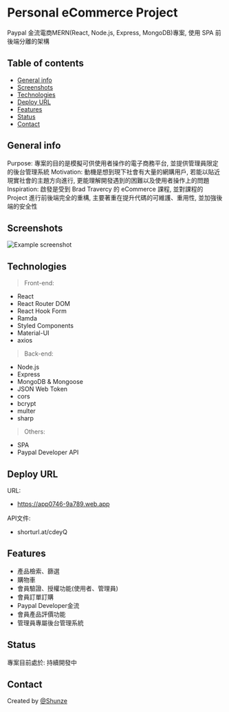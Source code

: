 # Personal eCommerce Project
Paypal 金流電商MERN(React, Node.js, Express, MongoDB)專案, 使用 SPA 前後端分離的架構
## Table of contents
* [General info](#general-info)
* [Screenshots](#screenshots)
* [Technologies](#technologies)
* [Deploy URL](#deploy-url)
* [Features](#features)
* [Status](#status)
* [Contact](#contact)
## General info
Purpose: 專案的目的是模擬可供使用者操作的電子商務平台, 並提供管理員限定的後台管理系統
Motivation: 動機是想到現下社會有大量的網購用戶, 若能以貼近現實社會的主題方向進行, 更能理解開發遇到的困難以及使用者操作上的問題
Inspiration: 啟發是受到 Brad Travercy 的 eCommerce 課程, 並對課程的 Project 進行前後端完全的重構, 主要著重在提升代碼的可維護、重用性, 並加強後端的安全性
## Screenshots
![Example screenshot](https://i.imgur.com/clM2VFI.png)
## Technologies
> Front-end:
* React
* React Router DOM
* React Hook Form
* Ramda
* Styled Components
* Material-UI
* axios
> Back-end:
* Node.js
* Express
* MongoDB & Mongoose
* JSON Web Token
* cors
* bcrypt
* multer
* sharp
> Others:
* SPA
* Paypal Developer API
## Deploy URL
URL:
* https://app0746-9a789.web.app

API文件:
* shorturl.at/cdeyQ
## Features
* 產品檢索、篩選
* 購物車
* 會員驗證、授權功能(使用者、管理員)
* 會員訂單訂購
* Paypal Developer金流
* 會員產品評價功能
* 管理員專屬後台管理系統
## Status
專案目前處於: 持續開發中
## Contact
Created by [@Shunze](4A490101@stust.edu.tw)

